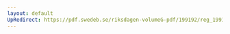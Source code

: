 ```yaml
---
layout: default
UpRedirect: https://pdf.swedeb.se/riksdagen-volumeG-pdf/199192/reg_199192/reg_199192_0702.pdf
---
```

